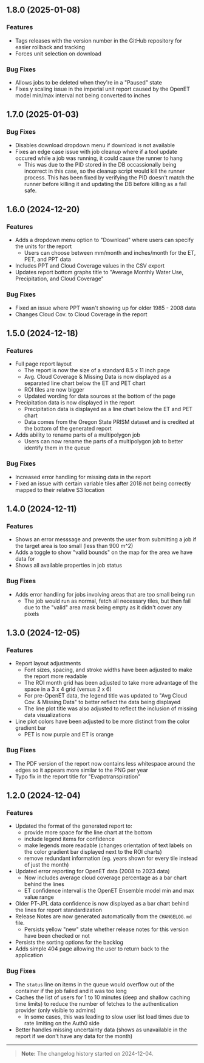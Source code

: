 ## 1.8.0 (2025-01-08)

### Features
- Tags releases with the version number in the GitHub repository for easier rollback and tracking
- Forces unit selection on download

### Bug Fixes
- Allows jobs to be deleted when they're in a "Paused" state
- Fixes y scaling issue in the imperial unit report caused by the OpenET model min/max interval not being converted to inches

## 1.7.0 (2025-01-03)

### Bug Fixes
- Disables download dropdown menu if download is not available
- Fixes an edge case issue with job cleanup where if a tool update occured while a job was running, it could cause the runner to hang
  - This was due to the PID stored in the DB occassionally being incorrect in this case, so the cleanup script would kill the runner process. This has been fixed by verifying the PID doesn't match the runner before killing it and updating the DB before killing as a fail safe.


## 1.6.0 (2024-12-20)

### Features
- Adds a dropdown menu option to "Download" where users can specify the units for the report
  - Users can choose between mm/month and inches/month for the ET, PET, and PPT data
- Includes PPT and Cloud Coverage values in the CSV export
- Updates report bottom graphs title to "Average Monthly Water Use, Precipitation, and Cloud Coverage"

### Bug Fixes
- Fixed an issue where PPT wasn't showing up for older 1985 - 2008 data
- Changes Cloud Cov. to Cloud Coverage in the report

## 1.5.0 (2024-12-18)

### Features
- Full page report layout
  - The report is now the size of a standard 8.5 x 11 inch page
  - Avg. Cloud Coverage & Missing Data is now displayed as a separated line chart below the ET and PET chart
  - ROI tiles are now bigger
  - Updated wording for data sources at the bottom of the page
- Precipitation data is now displayed in the report
  - Precipitation data is displayed as a line chart below the ET and PET chart
  - Data comes from the Oregon State PRISM dataset and is credited at the bottom of the generated report
- Adds ability to rename parts of a multipolygon job
  - Users can now rename the parts of a multipolygon job to better identify them in the queue

### Bug Fixes
- Increased error handling for missing data in the report
- Fixed an issue with certain variable tiles after 2018 not being correctly mapped to their relative S3 location

## 1.4.0 (2024-12-11)

### Features
- Shows an error messsage and prevents the user from submitting a job if the target area is too small (less than 900 m^2)
- Adds a toggle to show "valid bounds" on the map for the area we have data for
- Shows all available properties in job status

### Bug Fixes
- Adds error handling for jobs involving areas that are too small being run
  - The job would run as normal, fetch all necessary tiles, but then fail due to the "valid" area mask being empty as it didn't cover any pixels

## 1.3.0 (2024-12-05)

### Features
- Report layout adjustments
  - Font sizes, spacing, and stroke widths have been adjusted to make the report more readable
  - The ROI month grid has been adjusted to take more advantage of the space in a 3 x 4 grid (versus 2 x 6)
  - For pre-OpenET data, the legend title was updated to "Avg Cloud Cov. & Missing Data" to better reflect the data being displayed
  - The line plot title was also adjusted to reflect the inclusion of missing data visualizations
- Line plot colors have been adjusted to be more distinct from the color gradient bar
  - PET is now purple and ET is orange

### Bug Fixes
- The PDF version of the report now contains less whitespace around the edges so it appears more similar to the PNG per year
- Typo fix in the report title for "Evapotranspiration"

## 1.2.0 (2024-12-04)

### Features
- Updated the format of the generated report to:
    - provide more space for the line chart at the bottom
    - include legend items for confidence
    - make legends more readable (changes orientation of text labels on the color gradient bar displayed next to the ROI charts)
    - remove redundant information (eg. years shown for every tile instead of just the month)
- Updated error reporting for OpenET data (2008 to 2023 data)
    - Now includes average cloud coverage percentage as a bar chart behind the lines
    - ET confidence interval is the OpenET Ensemble model min and max value range
- Older PT-JPL data confidence is now displayed as a bar chart behind the lines for report standardization
- Release Notes are now generated automatically from the `CHANGELOG.md` file.
    - Persists yellow "new" state whether release notes for this version have been checked or not
- Persists the sorting options for the backlog
- Adds simple 404 page allowing the user to return back to the application

### Bug Fixes
- The `status` line on items in the queue would overflow out of the container if the job failed and it was too long
- Caches the list of users for 1 to 10 minutes (deep and shallow caching time limits) to reduce the number of fetches to the authentication provider (only visible to admins)
  - In some cases, this was leading to slow user list load times due to rate limiting on the Auth0 side
- Better handles missing uncertainty data (shows as unavailable in the report if we don't have any data for the month)


---

> **Note:** The changelog history started on 2024-12-04.
